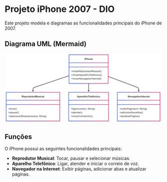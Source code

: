 # Projeto iPhone 2007 - DIO

Este projeto modela e diagramas as funcionalidades principais do iPhone de 2007.

## Diagrama UML (Mermaid)

![Diagrama UML do iPhone](iphone-uml.png)

## Funções

O iPhone possui as seguintes funcionalidades principais:

- **Reprodutor Musical**: Tocar, pausar e selecionar músicas.
- **Aparelho Telefônico**: Ligar, atender e iniciar o correio de voz.
- **Navegador na Internet**: Exibir páginas, adicionar abas e atualizar páginas.


